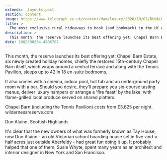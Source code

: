```yaml
--- 
extends: _layouts.post 
section: content 
image: https://www.telegraph.co.uk/content/dam/luxury/2020/10/07/DUNALUINNHOTTUBFRANMART_DunAluinn126_websize_trans_NvBQzQNjv4BqrXQPXGvM58CJoUBPwmOnPxU--41c5Cba04Sh5SZbNZ8.jpg?impolicy=logo-overlay 
title: > 
  The most exclusive rural hideaways to book (and bookmark) in the UK and Europe 
description: > 
  This month, the reserve launches its best offering yet: Chapel Barn Estate, six newly created holiday homes, chiefly the restored 15th-century Chapel Barn itself, which wraps around a central terrace and along with the Tennis Pavilion, sleeps up to 42 in 18 en-suite bedrooms.It also comes with a cinema, indoor pool, hot tub and an underground party room with a bar.Chapel Barn (including the Tennis Pavilion) costs from £3,625 per night.wildernessreserve.comDun Aluinn, Scottish HighlandsIt's clear that the new owners of what was formerly known as Tay House, now Dun Aluinn - an old Victorian school boarding house set in five-and-a-half acres just outside Aberfeldy - had great fun doing it up.It probably helped that one of them, Susie Whyte, spent many years as an architect and interior designer in New York and San Francisco. 
date: 1602308234.4906707 
--- 
```

This month, the reserve launches its best offering yet: Chapel Barn Estate, six newly created holiday homes, chiefly the restored 15th-century Chapel Barn itself, which wraps around a central terrace and along with the Tennis Pavilion, sleeps up to 42 in 18 en-suite bedrooms.

It also comes with a cinema, indoor pool, hot tub and an underground party room with a bar. Should you desire, they'll prepare you six-course tasting menus, deliver luxury hampers or arrange a 'fire feast' by the lake: with flame-grilled local produce served on shared platters.

Chapel Barn (including the Tennis Pavilion) costs from £3,625 per night. wildernessreserve.com

Dun Aluinn, Scottish Highlands

It's clear that the new owners of what was formerly known as Tay House, now Dun Aluinn - an old Victorian school boarding house set in five-and-a-half acres just outside Aberfeldy - had great fun doing it up. It probably helped that one of them, Susie Whyte, spent many years as an architect and interior designer in New York and San Francisco.